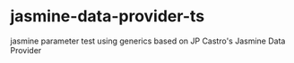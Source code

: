 # jasmine-data-provider-ts
jasmine parameter test using generics based on JP Castro's Jasmine Data Provider